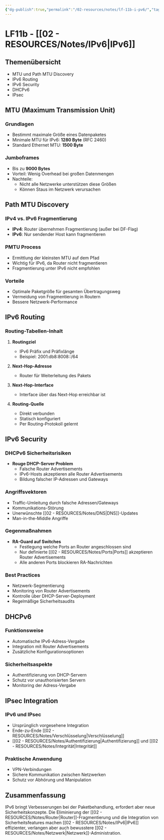 ```yaml
---
{"dg-publish":true,"permalink":"/02-resources/notes/lf-11b-i-pv6/","tags":["informatik/netzwerk/ip/ipv6"],"noteIcon":"","updated":"2025-09-10T16:35:24.000+02:00"}
---
```


# LF11b - [[02 - RESOURCES/Notes/IPv6\|IPv6]]  

## Themenübersicht

- MTU und Path MTU Discovery
- IPv6 Routing
- IPv6 Security
- DHCPv6
- IPsec

## MTU (Maximum Transmission Unit)

### Grundlagen

- Bestimmt maximale Größe eines Datenpaketes
- Minimale MTU für IPv6: **1280 Byte** (RFC 2460)
- Standard Ethernet MTU: **1500 Byte**

### Jumboframes

- Bis zu **9000 Bytes**
- Vorteil: Wenig Overhead bei großen Datenmengen
- Nachteile:
    - Nicht alle Netzwerke unterstützen diese Größen
    - Können Staus im Netzwerk verursachen

## Path MTU Discovery

### IPv4 vs. IPv6 Fragmentierung

- **IPv4**: Router übernehmen Fragmentierung (außer bei DF-Flag)
- **IPv6**: Nur sendender Host kann fragmentieren

### PMTU Process

- Ermittlung der kleinsten MTU auf dem Pfad
- Wichtig für IPv6, da Router nicht fragmentieren
- Fragmentierung unter IPv6 nicht empfohlen

### Vorteile

- Optimale Paketgröße für gesamten Übertragungsweg
- Vermeidung von Fragmentierung in Routern
- Bessere Netzwerk-Performance

## IPv6 Routing

### Routing-Tabellen-Inhalt

1. **Routingziel**
    
    - IPv6 Präfix und Präfixlänge
    - Beispiel: 2001:db8:8008::/64
2. **Next-Hop-Adresse**
    
    - Router für Weiterleitung des Pakets
3. **Next-Hop-Interface**
    
    - Interface über das Next-Hop erreichbar ist
4. **Routing-Quelle**
    
    - Direkt verbunden
    - Statisch konfiguriert
    - Per Routing-Protokoll gelernt

## IPv6 Security

### DHCPv6 Sicherheitsrisiken

- **Rouge DHCP-Server Problem**
    - Falsche Router Advertisements
    - IPv6-Hosts akzeptieren alle Router Advertisements
    - Bildung falscher IP-Adressen und Gateways

### Angriffsvektoren

- Traffic-Umleitung durch falsche Adressen/Gateways
- Kommunikations-Störung
- Unerwünschte [[02 - RESOURCES/Notes/DNS\|DNS]]-Updates
- Man-in-the-Middle Angriffe

### Gegenmaßnahmen

- **RA-Guard auf Switches**
    - Festlegung welche Ports an Router angeschlossen sind
    - Nur definierte [[02 - RESOURCES/Notes/Ports\|Ports]] akzeptieren Router Advertisements
    - Alle anderen Ports blockieren RA-Nachrichten

### Best Practices

- Netzwerk-Segmentierung
- Monitoring von Router Advertisements
- Kontrolle über DHCP-Server-Deployment
- Regelmäßige Sicherheitsaudits

## DHCPv6

### Funktionsweise

- Automatische IPv6-Adress-Vergabe
- Integration mit Router Advertisements
- Zusätzliche Konfigurationsoptionen

### Sicherheitsaspekte

- Authentifizierung von DHCP-Servern
- Schutz vor unauthorisierten Servern
- Monitoring der Adress-Vergabe

## IPsec Integration

### IPv6 und IPsec

- Ursprünglich vorgesehene Integration
- Ende-zu-Ende [[02 - RESOURCES/Notes/Verschlüsselung\|Verschlüsselung]]
- [[02 - RESOURCES/Notes/Authentifizierung\|Authentifizierung]] und [[02 - RESOURCES/Notes/Integrität\|Integrität]]

### Praktische Anwendung

- VPN-Verbindungen
- Sichere Kommunikation zwischen Netzwerken
- Schutz vor Abhörung und Manipulation

## Zusammenfassung

IPv6 bringt Verbesserungen bei der Paketbehandlung, erfordert aber neue Sicherheitskonzepte. Die Eliminierung der [[02 - RESOURCES/Notes/Router\|Router]]-Fragmentierung und die Integration von Sicherheitsfeatures machen [[02 - RESOURCES/Notes/IPv6\|IPv6]] effizienter, verlangen aber auch bewusstere [[02 - RESOURCES/Notes/Netzwerk\|Netzwerk]]-Administration.